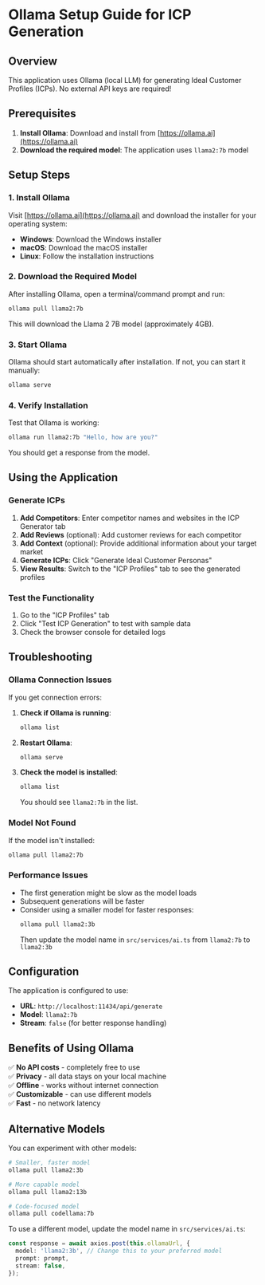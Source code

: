 # Ollama Setup Guide for ICP Generation

## Overview

This application uses Ollama (local LLM) for generating Ideal Customer Profiles (ICPs). No external API keys are required!

## Prerequisites

1. **Install Ollama**: Download and install from [https://ollama.ai](https://ollama.ai)
2. **Download the required model**: The application uses `llama2:7b` model

## Setup Steps

### 1. Install Ollama

Visit [https://ollama.ai](https://ollama.ai) and download the installer for your operating system:

- **Windows**: Download the Windows installer
- **macOS**: Download the macOS installer
- **Linux**: Follow the installation instructions

### 2. Download the Required Model

After installing Ollama, open a terminal/command prompt and run:

```bash
ollama pull llama2:7b
```

This will download the Llama 2 7B model (approximately 4GB).

### 3. Start Ollama

Ollama should start automatically after installation. If not, you can start it manually:

```bash
ollama serve
```

### 4. Verify Installation

Test that Ollama is working:

```bash
ollama run llama2:7b "Hello, how are you?"
```

You should get a response from the model.

## Using the Application

### Generate ICPs

1. **Add Competitors**: Enter competitor names and websites in the ICP Generator tab
2. **Add Reviews** (optional): Add customer reviews for each competitor
3. **Add Context** (optional): Provide additional information about your target market
4. **Generate ICPs**: Click "Generate Ideal Customer Personas"
5. **View Results**: Switch to the "ICP Profiles" tab to see the generated profiles

### Test the Functionality

1. Go to the "ICP Profiles" tab
2. Click "Test ICP Generation" to test with sample data
3. Check the browser console for detailed logs

## Troubleshooting

### Ollama Connection Issues

If you get connection errors:

1. **Check if Ollama is running**:

   ```bash
   ollama list
   ```

2. **Restart Ollama**:

   ```bash
   ollama serve
   ```

3. **Check the model is installed**:
   ```bash
   ollama list
   ```
   You should see `llama2:7b` in the list.

### Model Not Found

If the model isn't installed:

```bash
ollama pull llama2:7b
```

### Performance Issues

- The first generation might be slow as the model loads
- Subsequent generations will be faster
- Consider using a smaller model for faster responses:
  ```bash
  ollama pull llama2:3b
  ```
  Then update the model name in `src/services/ai.ts` from `llama2:7b` to `llama2:3b`

## Configuration

The application is configured to use:

- **URL**: `http://localhost:11434/api/generate`
- **Model**: `llama2:7b`
- **Stream**: `false` (for better response handling)

## Benefits of Using Ollama

✅ **No API costs** - completely free to use  
✅ **Privacy** - all data stays on your local machine  
✅ **Offline** - works without internet connection  
✅ **Customizable** - can use different models  
✅ **Fast** - no network latency

## Alternative Models

You can experiment with other models:

```bash
# Smaller, faster model
ollama pull llama2:3b

# More capable model
ollama pull llama2:13b

# Code-focused model
ollama pull codellama:7b
```

To use a different model, update the model name in `src/services/ai.ts`:

```typescript
const response = await axios.post(this.ollamaUrl, {
  model: 'llama2:3b', // Change this to your preferred model
  prompt: prompt,
  stream: false,
});
```

